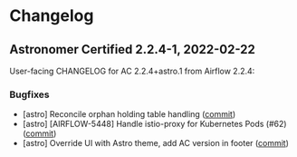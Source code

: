 # Changelog

Astronomer Certified 2.2.4-1, 2022-02-22
----------------------------------------

User-facing CHANGELOG for AC 2.2.4+astro.1 from Airflow 2.2.4:

### Bugfixes

- [astro] Reconcile orphan holding table handling ([commit](https://github.com/astronomer/airflow/commit/d4211a6132269943840fed2d438f5e2c1a0c03a2))
- [astro] [AIRFLOW-5448] Handle istio-proxy for Kubernetes Pods (#62) ([commit](https://github.com/astronomer/airflow/commit/20b0bad4595cf45d52dcad32621ccd93506e12c7))
- [astro] Override UI with Astro theme, add AC version in footer ([commit](https://github.com/astronomer/airflow/commit/8a9563812e1e974d18d45745cc253c31b366af34))
